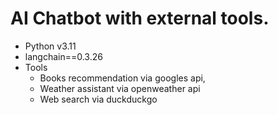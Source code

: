 # AI Chatbot with external tools.

- Python v3.11
- langchain==0.3.26
- Tools
   * Books recommendation via googles api,
   * Weather assistant via openweather api
   * Web search via duckduckgo
